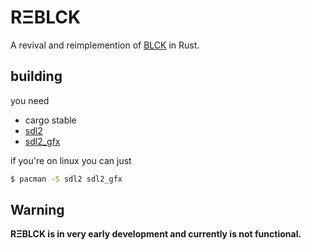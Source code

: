 # RΞBLCK
A revival and reimplemention of [BLCK](https://github.com/FlowVix/BLCK) in Rust.

## building
you need
- cargo stable
- [sdl2](https://libsdl.org/download)
- [sdl2\_gfx](https://sourceforge.net/projects/sdl2gfx/)

if you're on linux you can just
```sh
$ pacman -S sdl2 sdl2_gfx
```

## Warning
**RΞBLCK is in very early development and currently is not functional.**
